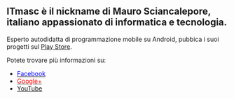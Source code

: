 <div id="menu"></div>
<h2>ITmasc è il nickname di Mauro Sciancalepore, italiano appassionato di informatica e tecnologia.</h2>
<p>Esperto autodidatta di programmazione mobile su Android, pubbica i suoi progetti sul <a href='https://play.google.com/store/apps/dev?id=8923012172692890020' target="_blank" >Play Store</a>.</p>
<p>Potete trovare più informazioni su:</p>
<ul>
  <li><a href='https://facebook.com/itmasc' target="_blank"><font color='blue'>Facebook</font></a></li>
  <li><a href='https://plus.google.com/+ITmasc' target="_blank"><font color='red'>Google+</font></a></li>
  <li><a href='https://www.youtube.com/channel/UC0LfDHpSWoS6QPWj0mEcgQA' target="_blank">YouTube</a></li>
</ul>


